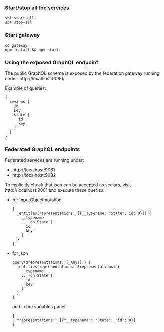 ### Start/stop all the services

```
sbt start-all
sbt stop-all
```

### Start gateway

```
cd gateway
npm install && npm start
```

### Using the exposed GraphQL endpoint

The public GraphQL schema is exposed by the federation gateway running under: http://localhost:9080/

Example of queries:
```
{
  reviews {
    id
    key
    state {
      id
      key
    }
  }
}
```

### Federated GraphQL endpoints

Federated services are running under:
- http://localhost:9081
- http://localhost:9082

To explicitly check that json can be accepted as scalars, visit http://localhost:9081 and execute these queries:

- for InputObject notation
    ```
    {
      _entities(representations: [{__typename: "State", id: 0}]) {
        __typename
        ... on State {
          id
          key
        }
      }
    }
    ```

- for json
    ```
    query($representations: [_Any!]!) {
      _entities(representations: $representations) {
        __typename
        ... on State {
          id
          key
        }
      }
    }
    ```
  and in the variables panel
    ```
    {
      "representations": [{"__typename": "State", "id": 0}]
    }
    ```
